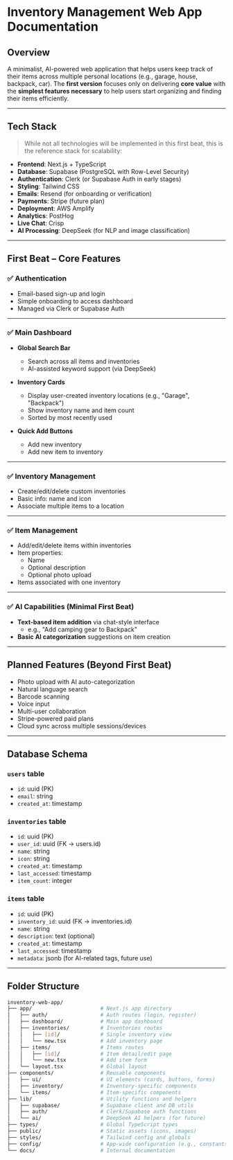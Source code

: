 # Inventory Management Web App Documentation

## Overview

A minimalist, AI-powered web application that helps users keep track of their items across multiple personal locations (e.g., garage, house, backpack, car). The **first version** focuses only on delivering **core value** with the **simplest features necessary** to help users start organizing and finding their items efficiently.

---

## Tech Stack

> While not all technologies will be implemented in this first beat, this is the reference stack for scalability:

- **Frontend**: Next.js + TypeScript
- **Database**: Supabase (PostgreSQL with Row-Level Security)
- **Authentication**: Clerk (or Supabase Auth in early stages)
- **Styling**: Tailwind CSS
- **Emails**: Resend (for onboarding or verification)
- **Payments**: Stripe (future plan)
- **Deployment**: AWS Amplify
- **Analytics**: PostHog
- **Live Chat**: Crisp
- **AI Processing**: DeepSeek (for NLP and image classification)

---

## First Beat – Core Features

### ✅ Authentication
- Email-based sign-up and login
- Simple onboarding to access dashboard
- Managed via Clerk or Supabase Auth

---

### ✅ Main Dashboard
- **Global Search Bar**  
  - Search across all items and inventories
  - AI-assisted keyword support (via DeepSeek)

- **Inventory Cards**  
  - Display user-created inventory locations (e.g., "Garage", "Backpack")
  - Show inventory name and item count
  - Sorted by most recently used

- **Quick Add Buttons**  
  - Add new inventory
  - Add new item to inventory

---

### ✅ Inventory Management
- Create/edit/delete custom inventories
- Basic info: name and icon
- Associate multiple items to a location

---

### ✅ Item Management
- Add/edit/delete items within inventories
- Item properties:
  - Name
  - Optional description
  - Optional photo upload
- Items associated with one inventory

---

### ✅ AI Capabilities (Minimal First Beat)
- **Text-based item addition** via chat-style interface
  - e.g., "Add camping gear to Backpack"
- **Basic AI categorization** suggestions on item creation

---

## Planned Features (Beyond First Beat)
- Photo upload with AI auto-categorization
- Natural language search
- Barcode scanning
- Voice input
- Multi-user collaboration
- Stripe-powered paid plans
- Cloud sync across multiple sessions/devices

---

## Database Schema

### `users` table
- `id`: uuid (PK)
- `email`: string
- `created_at`: timestamp

### `inventories` table
- `id`: uuid (PK)
- `user_id`: uuid (FK → users.id)
- `name`: string
- `icon`: string
- `created_at`: timestamp
- `last_accessed`: timestamp
- `item_count`: integer

### `items` table
- `id`: uuid (PK)
- `inventory_id`: uuid (FK → inventories.id)
- `name`: string
- `description`: text (optional)
- `created_at`: timestamp
- `last_accessed`: timestamp
- `metadata`: jsonb (for AI-related tags, future use)

---

## Folder Structure

```bash
inventory-web-app/
├── app/                      # Next.js app directory
│   ├── auth/                 # Auth routes (login, register)
│   ├── dashboard/            # Main app dashboard
│   ├── inventories/          # Inventories routes
│   │   ├── [id]/             # Single inventory view
│   │   └── new.tsx           # Add inventory page
│   ├── items/                # Items routes
│   │   ├── [id]/             # Item detail/edit page
│   │   └── new.tsx           # Add item form
│   └── layout.tsx            # Global layout
├── components/               # Reusable components
│   ├── ui/                   # UI elements (cards, buttons, forms)
│   ├── inventory/            # Inventory-specific components
│   └── items/                # Item-specific components
├── lib/                      # Utility functions and helpers
│   ├── supabase/             # Supabase client and DB utils
│   ├── auth/                 # Clerk/Supabase auth functions
│   └── ai/                   # DeepSeek AI helpers (for future)
├── types/                    # Global TypeScript types
├── public/                   # Static assets (icons, images)
├── styles/                   # Tailwind config and globals
├── config/                   # App-wide configuration (e.g., constants)
└── docs/                     # Internal documentation
``` 